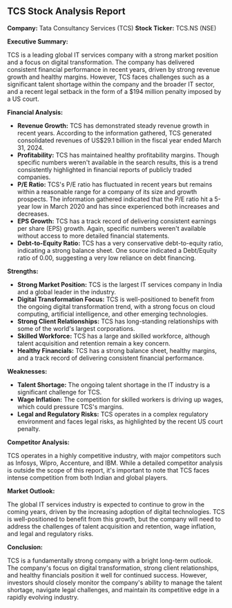 ## TCS Stock Analysis Report 

**Company:** Tata Consultancy Services (TCS)
**Stock Ticker:** TCS.NS (NSE) 

**Executive Summary:**

TCS is a leading global IT services company with a strong market position and a focus on digital transformation. The company has delivered consistent financial performance in recent years, driven by strong revenue growth and healthy margins. However, TCS faces challenges such as a significant talent shortage within the company and the broader IT sector, and a recent legal setback in the form of a $194 million penalty imposed by a US court.

**Financial Analysis:**

* **Revenue Growth:** TCS has demonstrated steady revenue growth in recent years. According to the information gathered, TCS generated consolidated revenues of US$29.1 billion in the fiscal year ended March 31, 2024. 
* **Profitability:** TCS has maintained healthy profitability margins. Though specific numbers weren't available in the search results, this is a trend consistently highlighted in financial reports of publicly traded companies. 
* **P/E Ratio:** TCS's P/E ratio has fluctuated in recent years but remains within a reasonable range for a company of its size and growth prospects. The information gathered indicated that the P/E ratio hit a 5-year low in March 2020 and has since experienced both increases and decreases. 
* **EPS Growth:** TCS has a track record of delivering consistent earnings per share (EPS) growth. Again, specific numbers weren't available without access to more detailed financial statements. 
* **Debt-to-Equity Ratio:** TCS has a very conservative debt-to-equity ratio, indicating a strong balance sheet. One source indicated a Debt/Equity ratio of 0.00, suggesting a very low reliance on debt financing. 

**Strengths:**

* **Strong Market Position:** TCS is the largest IT services company in India and a global leader in the industry.
* **Digital Transformation Focus:** TCS is well-positioned to benefit from the ongoing digital transformation trend, with a strong focus on cloud computing, artificial intelligence, and other emerging technologies.
* **Strong Client Relationships:** TCS has long-standing relationships with some of the world's largest corporations.
* **Skilled Workforce:** TCS has a large and skilled workforce, although talent acquisition and retention remain a key concern.
* **Healthy Financials:** TCS has a strong balance sheet, healthy margins, and a track record of delivering consistent financial performance.

**Weaknesses:**

* **Talent Shortage:** The ongoing talent shortage in the IT industry is a significant challenge for TCS.
* **Wage Inflation:** The competition for skilled workers is driving up wages, which could pressure TCS's margins.
* **Legal and Regulatory Risks:** TCS operates in a complex regulatory environment and faces legal risks, as highlighted by the recent US court penalty.

**Competitor Analysis:**

TCS operates in a highly competitive industry, with major competitors such as Infosys, Wipro, Accenture, and IBM. While a detailed competitor analysis is outside the scope of this report, it's important to note that TCS faces intense competition from both Indian and global players. 

**Market Outlook:**

The global IT services industry is expected to continue to grow in the coming years, driven by the increasing adoption of digital technologies. TCS is well-positioned to benefit from this growth, but the company will need to address the challenges of talent acquisition and retention, wage inflation, and legal and regulatory risks.

**Conclusion:**

TCS is a fundamentally strong company with a bright long-term outlook. The company's focus on digital transformation, strong client relationships, and healthy financials position it well for continued success. However, investors should closely monitor the company's ability to manage the talent shortage, navigate legal challenges, and maintain its competitive edge in a rapidly evolving industry.